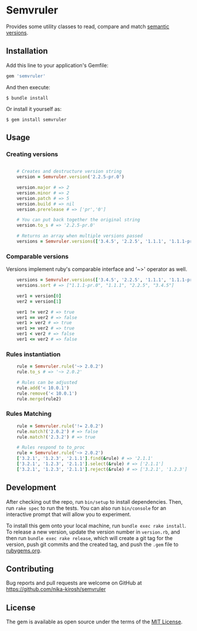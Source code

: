 # Semvruler

Provides some utility classes to read, compare and match [semantic versions](https://semver.org/).

## Installation

Add this line to your application's Gemfile:

```ruby
gem 'semvruler'
```

And then execute:

    $ bundle install

Or install it yourself as:

    $ gem install semvruler

## Usage

### Creating versions 

```ruby

    # Creates and destructure version string
    version = Semvruler.version('2.2.5-pr.0')

    version.major # => 2 
    version.minor # => 2 
    version.patch # => 5
    version.build # => nil
    version.prerelease # => ['pr','0']

    # You can put back together the original string
    version.to_s # => '2.2.5-pr.0'

    # Returns an array when multiple versions passed
    versions = Semvruler.versions(['3.4.5', '2.2.5', '1.1.1', '1.1.1-pr.0'])
```

### Comparable versions

Versions implement ruby's comparable interface and '~>' operator as well.

```ruby
    versions = Semvruler.versions(['3.4.5', '2.2.5', '1.1.1', '1.1.1-pr.0'])
    versions.sort # => ["1.1.1-pr.0", "1.1.1", "2.2.5", "3.4.5"]

    ver1 = version[0]
    ver2 = version[1]

    ver1 != ver2 # => true
    ver1 == ver2 # => false
    ver1 > ver2 # => true
    ver1 >= ver2 # => true
    ver1 < ver2 # => false
    ver1 <= ver2 # => false
```

### Rules instantiation

```ruby
    rule = Semvruler.rule('~> 2.0.2')
    rule.to_s # => '~> 2.0.2'

    # Rules can be adjusted
    rule.add('< 10.0.1')
    rule.remove('< 10.0.1')
    rule.merge(rule2)
```

### Rules Matching

```ruby
    rule = Semvruler.rule('!= 2.0.2')
    rule.match?('2.0.2') # => false
    rule.match?('2.3.2') # => true

    # Rules respond to to_proc
    rule = Semvruler.rule('~> 2.0.2')
    ['3.2.1', '1.2.3', '2.1.1'].find(&rule) # => '2.1.1'
    ['3.2.1', '1.2.3', '2.1.1'].select(&rule) # => ['2.1.1']
    ['3.2.1', '1.2.3', '2.1.1'].reject(&rule) # => ['3.2.1', '1.2.3']
```

## Development

After checking out the repo, run `bin/setup` to install dependencies. Then, run `rake spec` to run the tests. You can also run `bin/console` for an interactive prompt that will allow you to experiment.

To install this gem onto your local machine, run `bundle exec rake install`. To release a new version, update the version number in `version.rb`, and then run `bundle exec rake release`, which will create a git tag for the version, push git commits and the created tag, and push the `.gem` file to [rubygems.org](https://rubygems.org).

## Contributing

Bug reports and pull requests are welcome on GitHub at https://github.com/nika-kirosh/semvruler

## License

The gem is available as open source under the terms of the [MIT License](https://opensource.org/licenses/MIT).
